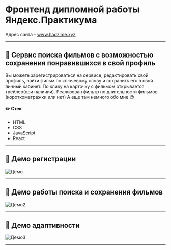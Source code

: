 # Фронтенд дипломной работы Яндекс.Практикума

Адрес сайта - www.hadzime.xyz

---

## :movie_camera: Сервис поиска фильмов с возможностью сохранения понравившихся в свой профиль

Вы можете зарегистрироваться на сервисе, редактировать свой профиль, найти фильм по ключевому слову и сохранить его в свой личный кабинет. По клику на карточку с фильмом открывается трейлер(при наличии).
Реализован фильтр по длительности фильмов (короткометражки или нет)
А еще там немного обо мне :wink:

#### :pencil2: Стек

- HTML
- CSS
- JavaScript
- React
---
## :scroll: Демо регистрации
![Демо](http://g.recordit.co/tXFTVqAb2S.gif "Демо")

---
## :scroll: Демо работы поиска и сохранения фильмов
![Демо2](http://g.recordit.co/YqcpBzhDqz.gif "Демо2")

---
## :scroll: Демо адаптивности
![Демо3](http://g.recordit.co/z722OfzzHn.gif "Демо3")

---
